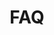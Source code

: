 ---
title: FAQ
layout: main_sidebar_left
url: de/faq

menu:
  main:
  
col_0: 
  - 10
  
col_1: 
  - 30
---